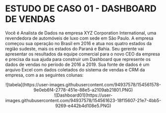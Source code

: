 # ESTUDO DE CASO 01 - DASHBOARD DE VENDAS

Você é Analista de Dados na empresa XYZ Corporation International, uma revendedora de automóveis de luxo com sede em São Paulo. A empresa começou sua operação no Brasil em 
2016 e atua nos quatro estados da região sudeste, mais os estados do Paraná e Bahia.
Seu gerente vai apresentar os resultados da equipe comercial para o novo CEO da  empresa e precisa da sua ajuda para construir um Dashboard que represente os dados de vendas 
no período de 2016 a 2019.
Sua fonte de dados é um arquivo Excel com dados coletados do sistema de vendas e CRM  da empresa, com a as seguintes colunas:

<div align="center">
![tabela](https://user-images.githubusercontent.com/94937578/154561578-9e0eb6f4-2778-451e-88e5-a2109ab21801.PNG)
<div/>

<div align="center">
![Dashboard01](https://user-images.githubusercontent.com/94937578/154561623-18f15607-21e7-4bb5-9269-e442b4d108e5.PNG)
<div/>


